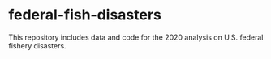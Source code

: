 # federal-fish-disasters
This repository includes data and code for the 2020 analysis on U.S. federal fishery disasters.
